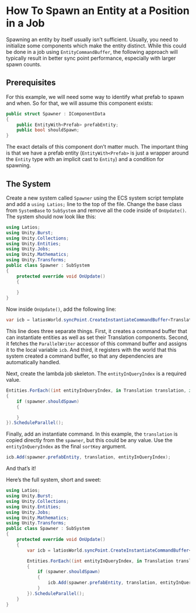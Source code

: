 # How To Spawn an Entity at a Position in a Job

Spawning an entity by itself usually isn’t sufficient. Usually, you need to
initialize some components which make the entity distinct. While this could be
done in a job using `EntityCommandBuffer`, the following approach will typically
result in better sync point performance, especially with larger spawn counts.

## Prerequisites

For this example, we will need some way to identify what prefab to spawn and
when. So for that, we will assume this component exists:

```csharp
public struct Spawner : IComponentData
{
    public EntityWith<Prefab> prefabEntity;
    public bool shouldSpawn;
}
```

The exact details of this component don’t matter much. The important thing is
that we have a prefab entity (`EntityWith<Prefab>` is just a wrapper around the
`Entity` type with an implicit cast to `Entity`) and a condition for spawning.

## The System

Create a new system called `Spawner` using the ECS system script template and
add a `using Latios;` line to the top of the file. Change the base class from
`SystemBase` to `SubSystem` and remove all the code inside of `OnUpdate()`. The
system should now look like this:

```csharp
using Latios;
using Unity.Burst;
using Unity.Collections;
using Unity.Entities;
using Unity.Jobs;
using Unity.Mathematics;
using Unity.Transforms; 
public class Spawner : SubSystem
{
    protected override void OnUpdate()
    {
        
    }
}
```

Now inside `OnUpdate()`, add the following line:

```csharp
var icb = latiosWorld.syncPoint.CreateInstantiateCommandBuffer<Translation>().AsParallelWriter();
```

This line does three separate things. First, it creates a command buffer that
can instantiate entities as well as set their Translation components. Second, it
fetches the `ParallelWriter` accessor of this command buffer and assigns it to
the local variable `icb`. And third, it registers with the world that this
system created a command buffer, so that any dependencies are automatically
handled.

Next, create the lambda job skeleton. The `entityInQueryIndex` is a required
value.

```csharp
Entities.ForEach((int entityInQueryIndex, in Translation translation, in Spawner spawner) =>
{
    if (spawner.shouldSpawn)
    {

    }
}).ScheduleParallel();
```

Finally, add an instantiate command. In this example, the `translation` is
copied directly from the `spawner`, but this could be any value. Use the
`entityInQueryIndex` as the final `sortKey` argument.

```csharp
icb.Add(spawner.prefabEntity, translation, entityInQueryIndex);
```

And that’s it!

Here’s the full system, short and sweet:

```csharp
using Latios;
using Unity.Burst;
using Unity.Collections;
using Unity.Entities;
using Unity.Jobs;
using Unity.Mathematics;
using Unity.Transforms; 
public class Spawner : SubSystem
{
    protected override void OnUpdate()
    {
        var icb = latiosWorld.syncPoint.CreateInstantiateCommandBuffer<Translation>().AsParallelWriter();

        Entities.ForEach((int entityInQueryIndex, in Translation translation, in Spawner spawner) =>
        {
            if (spawner.shouldSpawn)
            {
                icb.Add(spawner.prefabEntity, translation, entityInQueryIndex);
            }
        }).ScheduleParallel();
    }
}
```
